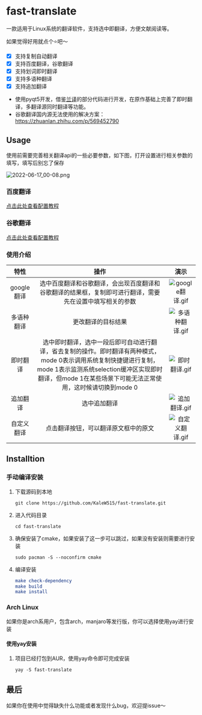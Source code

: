 # fast-translate
一款适用于Linux系统的翻译软件，支持选中即翻译，方便文献阅读等。

如果觉得好用就点个:star:吧～

- [x] 支持复制自动翻译
- [x] 支持百度翻译，谷歌翻译
- [x] 支持划词即时翻译
- [x] 支持多语种翻译
- [x] 支持追加翻译
- 使用pyqt5开发，借鉴[兰译](https://github.com/yuhldr/ldr-translate)的部分代码进行开发，在原作基础上完善了即时翻译，多翻译源同时翻译等功能。
- 谷歌翻译国内源无法使用的解决方案：https://zhuanlan.zhihu.com/p/569452790

## Usage

使用前需要完善相关翻译api的一些必要参数，如下图，打开设置进行相关参数的填写，填写后别忘了保存

![2022-06-17_00-08.png](https://s2.loli.net/2022/06/17/dvGH9AshZfQSYec.png)

### 百度翻译

[点击此处查看配置教程](https://github.com/KaleW515/fast-translate/blob/main/docs/百度翻译.md)

### 谷歌翻译

[点击此处查看配置教程](https://github.com/KaleW515/fast-translate/blob/main/docs/谷歌翻译.md)

### 使用介绍

|    特性    |                             操作                             |                             演示                             |
| :--------: | :----------------------------------------------------------: | :----------------------------------------------------------: |
| google翻译 | 选中百度翻译和谷歌翻译，会出现百度翻译和谷歌翻译的结果框，复制即可进行翻译，需要先在设置中填写相关的参数 | ![google翻译.gif](https://s2.loli.net/2022/06/16/YqABIFdsknuw6KP.gif) |
| 多语种翻译 |                      更改翻译的目标结果                      | ![多语种翻译.gif](https://s2.loli.net/2022/06/16/jOT6wLlY8BPZtdu.gif) |
|  即时翻译  | 选中即时翻译，选中一段后即可自动进行翻译，省去复制的操作。即时翻译有两种模式，mode 0表示调用系统复制快捷键进行复制，mode 1表示监测系统selection缓冲区实现即时翻译，但mode 1在某些场景下可能无法正常使用，这时候请切换到mode 0 | ![即时翻译.gif](https://s2.loli.net/2022/06/16/xqBjub7hJGMTXWd.gif) |
|  追加翻译  |                         选中追加翻译                         | ![追加翻译.gif](https://s2.loli.net/2022/06/16/4xR9MBTstH2FidS.gif) |
| 自定义翻译 |             点击翻译按钮，可以翻译原文框中的原文             | ![自定义翻译.gif](https://s2.loli.net/2022/06/16/RtWxJw1faU4mnFV.gif) |



## Installtion

### 手动编译安装

1. 下载源码到本地

   `git clone https://github.com/KaleW515/fast-translate.git`

2. 进入代码目录

   `cd fast-translate`

3. 确保安装了cmake，如果安装了这一步可以跳过，如果没有安装则需要进行安装

   `sudo pacman -S --noconfirm cmake`

4. 编译安装

   ```cmake
   make check-dependency
   make build
   make install
   ```

### Arch Linux

如果你是arch系用户，包含arch，manjaro等发行版，你可以选择使用yay进行安装

#### 使用yay安装

1. 项目已经打包到AUR，使用yay命令即可完成安装

   `yay -S fast-translate`

## 最后

如果你在使用中觉得缺失什么功能或者发现什么bug，欢迎提issue～
